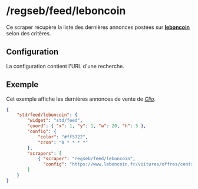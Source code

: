 # /regseb/feed/leboncoin

Ce scraper récupère la liste des dernières annonces postées sur
**[leboncoin](//www.leboncoin.fr/)** selon des critères.

## Configuration

La configuration contient l'URL d'une recherche.

## Exemple

Cet exemple affiche les dernières annonces de vente de
*[Clio](//www.leboncoin.fr/voitures/offres/centre/?th=1&q=clio)*.

```JSON
{
    "std/feed/leboncoin": {
        "widget": "std/feed",
        "coord": { "x": 1, "y": 1, "w": 20, "h": 5 },
        "config": {
            "color": "#ff5722",
            "cron": "0 * * * *"
        },
        "scrapers": [
            { "scraper": "regseb/feed/leboncoin",
              "config": "https://www.leboncoin.fr/voitures/offres/centre/?th=1&q=clio" }
        ]
    }
}
```
